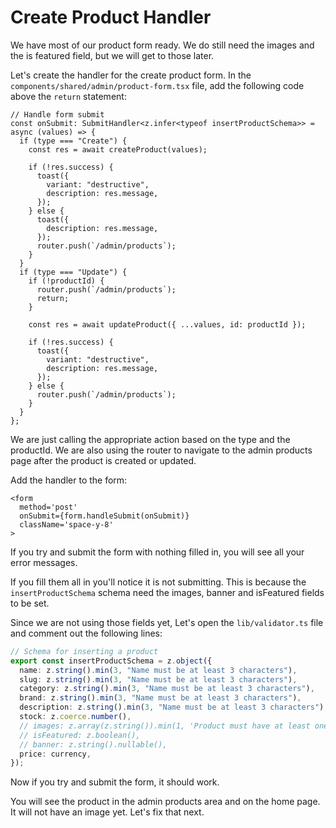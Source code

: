 # Create Product Handler

We have most of our product form ready. We do still need the images and the is featured field, but we will get to those later.

Let's create the handler for the create product form. In the `components/shared/admin/product-form.tsx` file, add the following code above the `return` statement:

```tsx
// Handle form submit
const onSubmit: SubmitHandler<z.infer<typeof insertProductSchema>> = async (values) => {
  if (type === "Create") {
    const res = await createProduct(values);

    if (!res.success) {
      toast({
        variant: "destructive",
        description: res.message,
      });
    } else {
      toast({
        description: res.message,
      });
      router.push(`/admin/products`);
    }
  }
  if (type === "Update") {
    if (!productId) {
      router.push(`/admin/products`);
      return;
    }

    const res = await updateProduct({ ...values, id: productId });

    if (!res.success) {
      toast({
        variant: "destructive",
        description: res.message,
      });
    } else {
      router.push(`/admin/products`);
    }
  }
};
```

We are just calling the appropriate action based on the type and the productId. We are also using the router to navigate to the admin products page after the product is created or updated.

Add the handler to the form:

```tsx
<form
  method='post'
  onSubmit={form.handleSubmit(onSubmit)}
  className='space-y-8'
>
```

If you try and submit the form with nothing filled in, you will see all your error messages.

If you fill them all in you'll notice it is not submitting. This is because the `insertProductSchema` schema need the images, banner and isFeatured fields to be set.

Since we are not using those fields yet, Let's open the `lib/validator.ts` file and comment out the following lines:

```ts
// Schema for inserting a product
export const insertProductSchema = z.object({
  name: z.string().min(3, "Name must be at least 3 characters"),
  slug: z.string().min(3, "Name must be at least 3 characters"),
  category: z.string().min(3, "Name must be at least 3 characters"),
  brand: z.string().min(3, "Name must be at least 3 characters"),
  description: z.string().min(3, "Name must be at least 3 characters"),
  stock: z.coerce.number(),
  // images: z.array(z.string()).min(1, 'Product must have at least one image'),
  // isFeatured: z.boolean(),
  // banner: z.string().nullable(),
  price: currency,
});
```

Now if you try and submit the form, it should work.

You will see the product in the admin products area and on the home page. It will not have an image yet. Let's fix that next.
